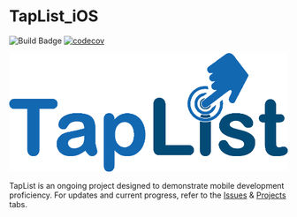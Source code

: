 # TapList_iOS 
![Build Badge](https://travis-ci.org/AnthonyWhitakerJr/TapList_iOS.svg)
[![codecov](https://codecov.io/gh/AnthonyWhitakerJr/TapList_iOS/branch/Tests/graph/badge.svg)](https://codecov.io/gh/AnthonyWhitakerJr/TapList_iOS)

![TapList Logo](https://github.com/AnthonyWhitakerJr/TapList_iOS/blob/master/TapList/Assets.xcassets/TapListLogo.imageset/TapListLogo%403x.png)

TapList is an ongoing project designed to demonstrate mobile development proficiency. For updates and current progress, refer to the [Issues](https://github.com/AnthonyWhitakerJr/TapList_iOS/issues) & [Projects](https://github.com/AnthonyWhitakerJr/TapList_iOS/projects) tabs.
